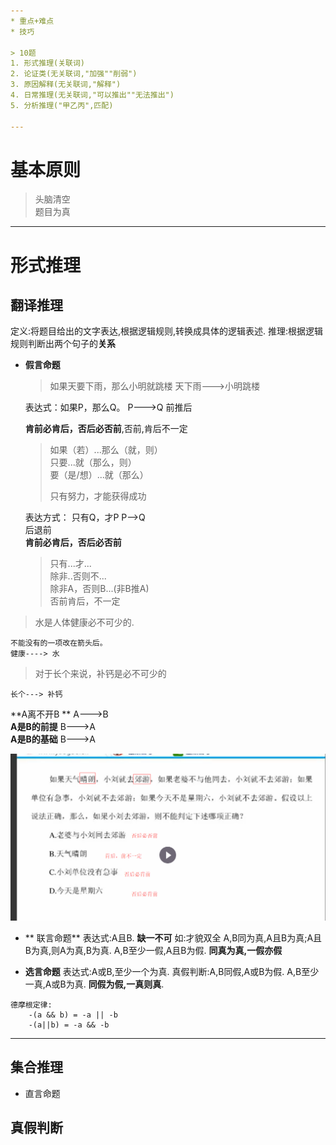 ```yaml
---
* 重点+难点
* 技巧

> 10题
1. 形式推理(关联词)
2. 论证类(无关联词,"加强""削弱")
3. 原因解释(无关联词,"解释")
4. 日常推理(无关联词,"可以推出""无法推出")
5. 分析推理("甲乙丙",匹配)

---
```

# 基本原则

> 头脑清空   
> 题目为真

---


# 形式推理
## 翻译推理
  定义:将题目给出的文字表达,根据逻辑规则,转换成具体的逻辑表述.
  推理:根据逻辑规则判断出两个句子的**关系**
  
  







* **假言命题**

  > 如果天要下雨，那么小明就跳楼
  天下雨--->小明跳楼 

  表达式：如果P，那么Q。  P---&gt;Q 前推后

  **肯前必肯后，否后必否前**,否前,肯后不一定

  > 如果（若）...那么（就，则）  
  >   只要...就（那么，则）  
  >   要（是/想）...就（那么）
  >
  > 只有努力，才能获得成功

  表达方式： 只有Q，才P   P--&gt;Q  
    后退前  
    **肯前必肯后，否后必否前**

  > 只有...才...  
  >   除非..否则不...  
  >   除非A，否则B...\(非B推A\)  
  >   否前肯后，不一定

> 水是人体健康必不可少的.

```
不能没有的一项改在箭头后。
健康----> 水
```

> 对于长个来说，补钙是必不可少的

```
长个---> 补钙
```

**A离不开B **  A---&gt;B  
 **A是B的前提** B---&gt;A  
 **A是B的基础**     B---&gt;A

![](/assets/lj_1.png)


* ** 联言命题**
表达式:A且B. **缺一不可**
如:才貌双全
A,B同为真,A且B为真;A且B为真,则A为真,B为真.
A,B至少一假,A且B为假.
**同真为真,一假亦假**  


* **选言命题**
表达式:A或B,至少一个为真.
真假判断:A,B同假,A或B为假.
A,B至少一真,A或B为真.
**同假为假,一真则真**.

```text
德摩根定律:
    -(a && b) = -a || -b
    -(a||b) = -a && -b
```
---

## 集合推理
* 直言命题




## 真假判断







 